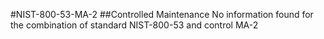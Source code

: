 #NIST-800-53-MA-2
##Controlled Maintenance
No information found for the combination of standard NIST-800-53 and control MA-2
